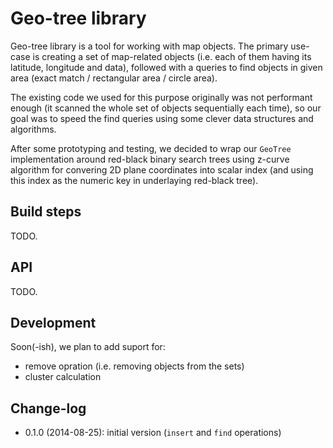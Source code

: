 # Geo-tree library

Geo-tree library is a tool for working with map objects. The primary use-case is
creating a set of map-related objects (i.e. each of them having its latitude,
longitude and data), followed with a queries to find objects in given area
(exact match / rectangular area / circle area).

The existing code we used for this purpose originally was not performant enough
(it scanned the whole set of objects sequentially each time), so our goal was to
speed the find queries using some clever data structures and algorithms.

After some prototyping and testing, we decided to wrap our `GeoTree`
implementation around red-black binary search trees using z-curve algorithm for
convering 2D plane coordinates into scalar index (and using this index as the
numeric key in underlaying red-black tree).

## Build steps

TODO.

## API

TODO.

## Development

Soon(-ish), we plan to add suport for:

* remove opration (i.e. removing objects from the sets)
* cluster calculation

## Change-log

* 0.1.0 (2014-08-25): initial version (`insert` and `find` operations)
